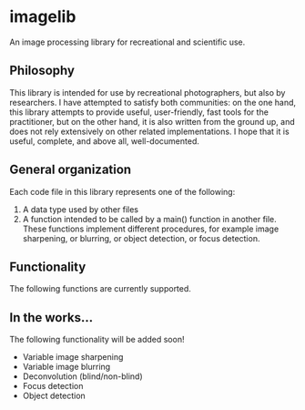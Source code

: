 # imagelib
An image processing library for recreational and scientific use.

## Philosophy
This library is intended for use by recreational photographers, but also by researchers. I have attempted to satisfy both communities: on the one hand, this library attempts to provide useful, user-friendly, fast tools for the practitioner, but on the other hand, it is also written from the ground up, and does not rely extensively on other related implementations. I hope that it is useful, complete, and above all, well-documented.

## General organization
Each code file in this library represents one of the following:
1. A data type used by other files
2. A function intended to be called by a main() function in another file. These functions implement different procedures, for example image sharpening, or blurring, or object detection, or focus detection.

## Functionality
The following functions are currently supported.

## In the works...
The following functionality will be added soon!
* Variable image sharpening
* Variable image blurring
* Deconvolution (blind/non-blind)
* Focus detection
* Object detection